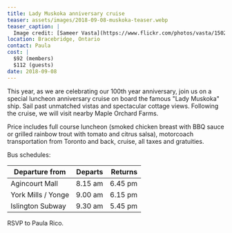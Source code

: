 ```yaml
---
title: Lady Muskoka anniversary cruise
teaser: assets/images/2018-09-08-muskoka-teaser.webp
teaser_caption: |
  Image credit: [Sameer Vasta](https://www.flickr.com/photos/vasta/15022729431/)
location: Bracebridge, Ontario
contact: Paula
cost: |
  $92 (members)
  $112 (guests)
date: 2018-09-08
---
```


This year, as we are celebrating our 100th year anniversary, join us on a
special luncheon anniversary cruise on board the famous "Lady Muskoka" ship.
Sail past unmatched vistas and spectacular cottage views. Following the cruise,
we will visit nearby Maple Orchard Farms.

Price includes full course luncheon (smoked chicken breast with BBQ sauce or
grilled rainbow trout with tomato and citrus salsa), motorcoach transportation
from Toronto and back, cruise, all taxes and gratuities.

Bus schedules:

| Departure from     | Departs | Returns |
| ------------------ | ------: | ------: |
| Agincourt Mall     | 8.15 am | 6.45 pm |
| York Mills / Yonge | 9.00 am | 6.15 pm |
| Islington Subway   | 9.30 am | 5.45 pm |

RSVP to Paula Rico.
